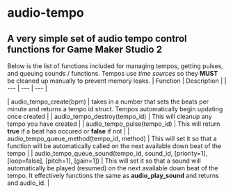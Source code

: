 # audio-tempo
A very simple set of audio tempo control functions for Game Maker Studio 2
---

Below is the list of functions included for managing tempos, getting pulses, and queuing sounds / functions. Tempos use *time sources* so they **MUST** be cleaned up manually to prevent memory leaks.
| Function | Description |
| --- | --- | --- |


| audio_tempo_create(bpm) | takes in a number that sets the beats per minute and returns a tempo id struct. Tempos automatically begin updating once created | 
| audio_tempo_destroy(tempo_id) | This will cleanup any tempo you have created |
| audio_tempo_pulse(tempo_id) | This will return **true** if a beat has occured or **false** if not |
| audio_tempo_queue_method(tempo_id, method) | This will set it so that a function will be automatically called on the next available down beat of the tempo |
| audio_tempo_queue_sound(tempo_id, sound_id, [priority=1], [loop=false], [pitch=1], [gain=1]) | This will set it so that a sound will automatically be played (resumed) on the next available down beat of the tempo. It effectively functions the same as **audio_play_sound** and returns and audio_id. |
